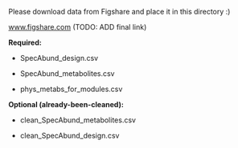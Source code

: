Please download data from Figshare and place it in this directory :)

www.figshare.com (TODO: ADD final link)



**Required:**

- SpecAbund_design.csv  	

- SpecAbund_metabolites.csv	 

- phys_metabs_for_modules.csv 



**Optional (already-been-cleaned):**

- clean_SpecAbund_metabolites.csv

- clean_SpecAbund_design.csv
